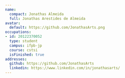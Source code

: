 ```yaml
---
name:
  compact: Jonathas Almeida
  full: Jonathas Arestides de Almeida
avatar:
  default: https://github.com/JonathasArts.png
occupations:
- id: 20122370052
  type: student
  campus: ifpb-jp
  course: cstsi
  isFinished: true
addresses:
  github: https://github.com/JonathasArts
  linkedin: https://www.linkedin.com/in/jonathasarts/
---
```

